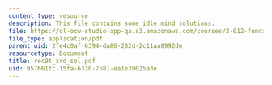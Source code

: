 ```yaml
---
content_type: resource
description: This file contains some idle mind solutions.
file: https://ol-ocw-studio-app-qa.s3.amazonaws.com/courses/3-012-fundamentals-of-materials-science-fall-2005/957661fc15fa63307b81ea1e39025a3e_rec9t_xrd_sol.pdf
file_type: application/pdf
parent_uid: 2fe4c0af-6394-da86-282d-2c11aa8992de
resourcetype: Document
title: rec9t_xrd_sol.pdf
uid: 957661fc-15fa-6330-7b81-ea1e39025a3e
---
```

